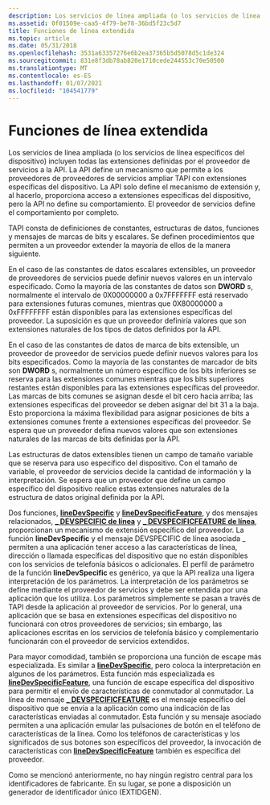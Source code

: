 ```yaml
---
description: Los servicios de línea ampliada (o los servicios de línea específicos del dispositivo) incluyen todas las extensiones definidas por el proveedor de servicios a la API.
ms.assetid: 0f01509e-caa5-4f79-be78-36bd5f23c5d7
title: Funciones de línea extendida
ms.topic: article
ms.date: 05/31/2018
ms.openlocfilehash: 3531a63357276e6b2ea37365b5d5078d5c1de324
ms.sourcegitcommit: 831e8f3db78ab820e1710cede244553c70e50500
ms.translationtype: MT
ms.contentlocale: es-ES
ms.lasthandoff: 01/07/2021
ms.locfileid: "104541779"
---
```

# <a name="extended-line-functions"></a>Funciones de línea extendida

Los servicios de línea ampliada (o los servicios de línea específicos del dispositivo) incluyen todas las extensiones definidas por el proveedor de servicios a la API. La API define un mecanismo que permite a los proveedores de proveedores de servicios ampliar TAPI con extensiones específicas del dispositivo. La API solo define el mecanismo de extensión y, al hacerlo, proporciona acceso a extensiones específicas del dispositivo, pero la API no define su comportamiento. El proveedor de servicios define el comportamiento por completo.

TAPI consta de definiciones de constantes, estructuras de datos, funciones y mensajes de marcas de bits y escalares. Se definen procedimientos que permiten a un proveedor extender la mayoría de ellos de la manera siguiente.

En el caso de las constantes de datos escalares extensibles, un proveedor de proveedores de servicios puede definir nuevos valores en un intervalo especificado. Como la mayoría de las constantes de datos son **DWORD** s, normalmente el intervalo de 0X00000000 a 0x7FFFFFFF está reservado para extensiones futuras comunes, mientras que 0X80000000 a 0xFFFFFFFF están disponibles para las extensiones específicas del proveedor. La suposición es que un proveedor definiría valores que son extensiones naturales de los tipos de datos definidos por la API.

En el caso de las constantes de datos de marca de bits extensible, un proveedor de proveedor de servicios puede definir nuevos valores para los bits especificados. Como la mayoría de las constantes de marcador de bits son **DWORD** s, normalmente un número específico de los bits inferiores se reserva para las extensiones comunes mientras que los bits superiores restantes están disponibles para las extensiones específicas del proveedor. Las marcas de bits comunes se asignan desde el bit cero hacia arriba; las extensiones específicas del proveedor se deben asignar del bit 31 a la baja. Esto proporciona la máxima flexibilidad para asignar posiciones de bits a extensiones comunes frente a extensiones específicas del proveedor. Se espera que un proveedor defina nuevos valores que son extensiones naturales de las marcas de bits definidas por la API.

Las estructuras de datos extensibles tienen un campo de tamaño variable que se reserva para uso específico del dispositivo. Con el tamaño de variable, el proveedor de servicios decide la cantidad de información y la interpretación. Se espera que un proveedor que define un campo específico del dispositivo realice estas extensiones naturales de la estructura de datos original definida por la API.

Dos funciones, [**lineDevSpecific**](/windows/desktop/api/Tapi/nf-tapi-linedevspecific) y [**lineDevSpecificFeature**](/windows/desktop/api/Tapi/nf-tapi-linedevspecificfeature), y dos mensajes relacionados, [**\_ DEVSPECIFIC de línea**](line-devspecific.md) y [**\_ DEVSPECIFICFEATURE de línea**](line-devspecificfeature.md), proporcionan un mecanismo de extensión específico del proveedor. La función **lineDevSpecific** y el mensaje DEVSPECIFIC de línea asociada \_ permiten a una aplicación tener acceso a las características de línea, dirección o llamada específicas del dispositivo que no están disponibles con los servicios de telefonía básicos o adicionales. El perfil de parámetro de la función **lineDevSpecific** es genérico, ya que la API realiza una ligera interpretación de los parámetros. La interpretación de los parámetros se define mediante el proveedor de servicios y debe ser entendida por una aplicación que los utiliza. Los parámetros simplemente se pasan a través de TAPI desde la aplicación al proveedor de servicios. Por lo general, una aplicación que se basa en extensiones específicas del dispositivo no funcionará con otros proveedores de servicios; sin embargo, las aplicaciones escritas en los servicios de telefonía básico y complementario funcionarán con el proveedor de servicios extendidos.

Para mayor comodidad, también se proporciona una función de escape más especializada. Es similar a [**lineDevSpecific**](/windows/desktop/api/Tapi/nf-tapi-linedevspecific), pero coloca la interpretación en algunos de los parámetros. Esta función más especializada es [**lineDevSpecificFeature**](/windows/desktop/api/Tapi/nf-tapi-linedevspecificfeature), una función de escape específica del dispositivo para permitir el envío de características de conmutador al conmutador. La línea de mensaje [**\_ DEVSPECIFICFEATURE**](line-devspecificfeature.md) es el mensaje específico del dispositivo que se envía a la aplicación como una indicación de las características enviadas al conmutador. Esta función y su mensaje asociado permiten a una aplicación emular las pulsaciones de botón en el teléfono de características de la línea. Como los teléfonos de características y los significados de sus botones son específicos del proveedor, la invocación de características con [**lineDevSpecificFeature**](/windows/desktop/api/Tapi/nf-tapi-linedevspecificfeature) también es específica del proveedor.

Como se mencionó anteriormente, no hay ningún registro central para los identificadores de fabricante. En su lugar, se pone a disposición un generador de identificador único (EXTIDGEN).

 

 



